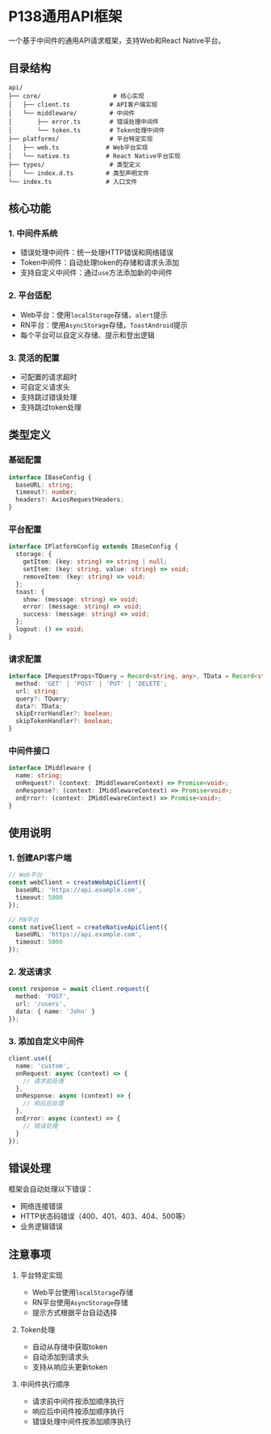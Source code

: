# P138通用API框架

一个基于中间件的通用API请求框架，支持Web和React Native平台。

## 目录结构

```
api/
├── core/                    # 核心实现
│   ├── client.ts           # API客户端实现
│   └── middleware/         # 中间件
│       ├── error.ts        # 错误处理中间件
│       └── token.ts        # Token处理中间件
├── platforms/              # 平台特定实现
│   ├── web.ts             # Web平台实现
│   └── native.ts          # React Native平台实现
├── types/                  # 类型定义
│   └── index.d.ts         # 类型声明文件
└── index.ts               # 入口文件
```

## 核心功能

### 1. 中间件系统
- 错误处理中间件：统一处理HTTP错误和网络错误
- Token中间件：自动处理token的存储和请求头添加
- 支持自定义中间件：通过`use`方法添加新的中间件

### 2. 平台适配
- Web平台：使用`localStorage`存储，`alert`提示
- RN平台：使用`AsyncStorage`存储，`ToastAndroid`提示
- 每个平台可以自定义存储、提示和登出逻辑

### 3. 灵活的配置
- 可配置的请求超时
- 可自定义请求头
- 支持跳过错误处理
- 支持跳过token处理

## 类型定义

### 基础配置
```typescript
interface IBaseConfig {
  baseURL: string;
  timeout?: number;
  headers?: AxiosRequestHeaders;
}
```

### 平台配置
```typescript
interface IPlatformConfig extends IBaseConfig {
  storage: {
    getItem: (key: string) => string | null;
    setItem: (key: string, value: string) => void;
    removeItem: (key: string) => void;
  };
  toast: {
    show: (message: string) => void;
    error: (message: string) => void;
    success: (message: string) => void;
  };
  logout: () => void;
}
```

### 请求配置
```typescript
interface IRequestProps<TQuery = Record<string, any>, TData = Record<string, any>> {
  method: 'GET' | 'POST' | 'PUT' | 'DELETE';
  url: string;
  query?: TQuery;
  data?: TData;
  skipErrorHandler?: boolean;
  skipTokenHandler?: boolean;
}
```

### 中间件接口
```typescript
interface IMiddleware {
  name: string;
  onRequest?: (context: IMiddlewareContext) => Promise<void>;
  onResponse?: (context: IMiddlewareContext) => Promise<void>;
  onError?: (context: IMiddlewareContext) => Promise<void>;
}
```

## 使用说明

### 1. 创建API客户端
```typescript
// Web平台
const webClient = createWebApiClient({
  baseURL: 'https://api.example.com',
  timeout: 5000
});

// RN平台
const nativeClient = createNativeApiClient({
  baseURL: 'https://api.example.com',
  timeout: 5000
});
```

### 2. 发送请求
```typescript
const response = await client.request({
  method: 'POST',
  url: '/users',
  data: { name: 'John' }
});
```

### 3. 添加自定义中间件
```typescript
client.use({
  name: 'custom',
  onRequest: async (context) => {
    // 请求前处理
  },
  onResponse: async (context) => {
    // 响应后处理
  },
  onError: async (context) => {
    // 错误处理
  }
});
```

## 错误处理

框架会自动处理以下错误：
- 网络连接错误
- HTTP状态码错误（400、401、403、404、500等）
- 业务逻辑错误

## 注意事项

1. 平台特定实现
   - Web平台使用`localStorage`存储
   - RN平台使用`AsyncStorage`存储
   - 提示方式根据平台自动选择

2. Token处理
   - 自动从存储中获取token
   - 自动添加到请求头
   - 支持从响应头更新token

3. 中间件执行顺序
   - 请求前中间件按添加顺序执行
   - 响应后中间件按添加顺序执行
   - 错误处理中间件按添加顺序执行 